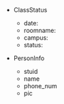  

+ ClassStatus
  * date:
  * roomname: 
  * campus: 
  * status:


+ PersonInfo
  * stuid
  * name
  * phone_num
  * pic
